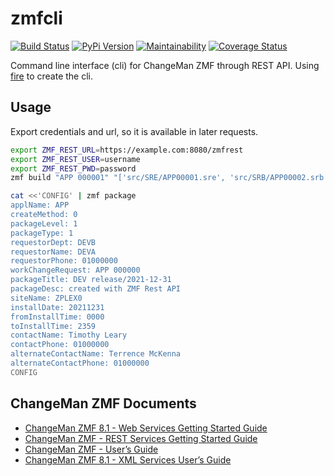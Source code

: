 # zmfcli

[![Build Status](https://travis-ci.org/kressi/zmf-cli.svg?branch=main)](https://travis-ci.org/kressi/zmf-cli)
[![PyPi Version](https://img.shields.io/pypi/v/zmfcli.svg)](https://pypi.python.org/pypi/zmfcli)
[![Maintainability](https://api.codeclimate.com/v1/badges/d2ded62d131d2b832d9b/maintainability)](https://codeclimate.com/github/kressi/zmf-cli/maintainability)
[![Coverage Status](https://coveralls.io/repos/github/kressi/zmf-cli/badge.svg?branch=main)](https://coveralls.io/github/kressi/zmf-cli?branch=main)

Command line interface (cli) for ChangeMan ZMF through REST API. Using
[fire](https://github.com/google/python-fire) to create the cli.

## Usage

Export credentials and url, so it is available in later requests.
```bash
export ZMF_REST_URL=https://example.com:8080/zmfrest
export ZMF_REST_USER=username
export ZMF_REST_PWD=password
zmf build "APP 000001" "['src/SRE/APP00001.sre', 'src/SRB/APP00002.srb', 'src/SRB/APP00003.srb']"
```

```bash
cat <<'CONFIG' | zmf package
applName: APP
createMethod: 0
packageLevel: 1
packageType: 1
requestorDept: DEVB
requestorName: DEVA
requestorPhone: 01000000
workChangeRequest: APP 000000
packageTitle: DEV release/2021-12-31
packageDesc: created with ZMF Rest API
siteName: ZPLEX0
installDate: 20211231
fromInstallTime: 0000
toInstallTime: 2359
contactName: Timothy Leary
contactPhone: 01000000
alternateContactName: Terrence McKenna
alternateContactPhone: 01000000
CONFIG
```

## ChangeMan ZMF Documents
- [ChangeMan ZMF 8.1 - Web Services Getting Started Guide](https://supportline.microfocus.com/documentation/books/ChangeManZMF/8.1.4/ChangeManZMFWebServices/ZMF%20Web%20Services%20Getting%20Started%20Guide.pdf)
- [ChangeMan ZMF - REST Services Getting Started Guide](https://www.microfocus.com/documentation/changeman-zmf/8.2.2/ZMF%20REST%20Services%20Getting%20Started%20Guide%20(Updated%2024%20October%202019).pdf)
- [ChangeMan ZMF - User’s Guide](https://www.microfocus.com/documentation/changeman-zmf/8.2.1/ZMF%20Users%20Guide.pdf)
- [ChangeMan ZMF 8.1 - XML Services User’s Guide](https://supportline.microfocus.com/documentation/books/ChangeManZMF/8.1.4/ChangeManZMF/ZMF%20XML%20Services%20Users%20Guide.pdf)
